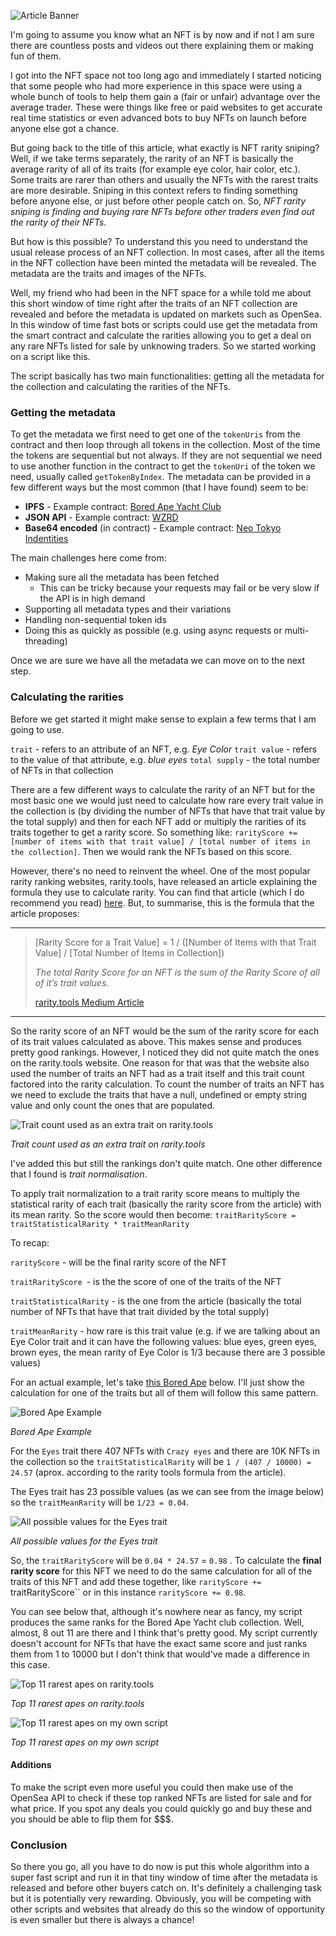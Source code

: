 ![Article Banner](https://github.com/pawKer/blog.raresdinu.ro/blob/main/articles/01/media/article-banner.jpg?raw=true)

I\'m going to assume you know what an NFT is by now and if not I am sure there are countless posts and videos out there explaining them or making fun of them.

I got into the NFT space not too long ago and immediately I started noticing that some people who had more experience in this space were using a whole bunch of tools to help them gain a (fair or unfair) advantage over the average trader. These were things like free or paid websites to get accurate real time statistics or even advanced bots to buy NFTs on launch before anyone else got a chance.

But going back to the title of this article, what exactly is NFT rarity sniping? Well, if we take terms separately, the rarity of an NFT is basically the average rarity of all of its traits (for example eye color, hair color, etc.). Some traits are rarer than others and usually the NFTs with the rarest traits are more desirable. Sniping in this context refers to finding something before anyone else, or just before other people catch on. So, *NFT rarity sniping is finding and buying rare NFTs before other traders even find out the rarity of their NFTs*.

But how is this possible? To understand this you need to understand the usual release process of an NFT collection. In most cases, after all the items in the NFT collection have been minted the metadata will be revealed. The metadata are the traits and images of the NFTs.

Well, my friend who had been in the NFT space for a while told me about this short window of time right after the traits of an NFT collection are revealed and before the metadata is updated on markets such as OpenSea. In this window of time fast bots or scripts could use get the metadata from the smart contract and calculate the rarities allowing you to get a deal on any rare NFTs listed for sale by unknowing traders. So we started working on a script like this.

The script basically has two main functionalities: getting all the metadata for the collection and calculating the rarities of the NFTs.

### Getting the metadata

To get the metadata we first need to get one of the `tokenUris` from the contract and then loop through all tokens in the collection. Most of the time the tokens are sequential but not always. If they are not sequential we need to use another function in the contract to get the `tokenUri` of the token we need, usually called `getTokenByIndex`. The metadata can be provided in a few different ways but the most common (that I have found) seem to be:

- **IPFS** - Example contract: [Bored Ape Yacht Club](https://etherscan.io/address/0xbc4ca0eda7647a8ab7c2061c2e118a18a936f13d#readContract)
- **JSON API** - Example contract: [WZRD](https://etherscan.io/address/0xe5e771bc685c5a89710131919c616c361ff001c6#readContract)
- **Base64 encoded** (in contract) - Example contract: [Neo Tokyo Indentities](https://etherscan.io/address/0x86357a19e5537a8fba9a004e555713bc943a66c0#readContract)



The main challenges here come from:

- Making sure all the metadata has been fetched
  - This can be tricky because your requests may fail or be very slow if the API is in high demand
- Supporting all metadata types and their variations
- Handling non-sequential token ids
- Doing this as quickly as possible (e.g. using async requests or multi-threading)

Once we are sure we have all the metadata we can move on to the next step.

### Calculating the rarities

Before we get started it might make sense to explain a few terms that I am going to use.

`trait` - refers to an attribute of an NFT, e.g. *Eye Color*
`trait value` - refers to the value of that attribute, e.g. *blue eyes*
`total supply` - the total number of NFTs in that collection

There are a few different ways to calculate the rarity of an NFT but for the most basic one we would just need to calculate how rare every trait value in the collection is (by dividing the number of NFTs that have that trait value by the total supply) and then for each NFT add or multiply the rarities of its traits together to get a rarity score. So something like: `rarityScore += [number of items with that trait value] / [total number of items in the collection]`. Then we would rank the NFTs based on this score.

However, there\'s no need to reinvent the wheel. One of the most popular rarity ranking websites, rarity.tools, have released an article explaining the formula they use to calculate rarity. You can find that article (which I do recommend you read) [here](https://raritytools.medium.com/ranking-rarity-understanding-rarity-calculation-methods-86ceaeb9b98c). But, to summarise, this is the formula that the article proposes:

- - - - - -

> [Rarity Score for a Trait Value] = 1 / ([Number of Items with that Trait Value] / [Total Number of Items in Collection])
> 
> *The total Rarity Score for an NFT is the sum of the Rarity Score of all of it’s trait values.*
> 
> [rarity.tools Medium Article](https://raritytools.medium.com/ranking-rarity-understanding-rarity-calculation-methods-86ceaeb9b98c)

- - - - - -

So the rarity score of an NFT would be the sum of the rarity score for each of its trait values calculated as above. This makes sense and produces pretty good rankings. However, I noticed they did not quite match the ones on the rarity.tools website. One reason for that was that the website also used the number of traits an NFT had as a trait itself and this trait count factored into the rarity calculation. To count the number of traits an NFT has we need to exclude the traits that have a null, undefined or empty string value and only count the ones that are populated.

![Trait count used as an extra trait on rarity.tools](https://github.com/pawKer/blog.raresdinu.ro/blob/main/articles/01/media/trait-count-as-trait.png?raw=true)

*Trait count used as an extra trait on rarity.tools*

I\'ve added this but still the rankings don\'t quite match. One other difference that I found is *trait normalisation*.

To apply trait normalization to a trait rarity score means to multiply the statistical rarity of each trait (basically the rarity score from the article) with its mean rarity. So the score would then become: `traitRarityScore = traitStatisticalRarity * traitMeanRarity`

To recap:

`rarityScore` - will be the final rarity score of the NFT

`traitRarityScore `- is the the score of one of the traits of the NFT

`traitStatisticalRarity` - is the one from the article (basically the total number of NFTs that have that trait divided by the total supply)

`traitMeanRarity` - how rare is this trait value (e.g. if we are talking about an Eye Color trait and it can have the following values: blue eyes, green eyes, brown eyes, the mean rarity of Eye Color is 1/3 because there are 3 possible values)

For an actual example, let\'s take [this Bored Ape](https://rarity.tools/boredapeyachtclub/view/3953) below. I\'ll just show the calculation for one of the traits but all of them will follow this same pattern.

![Bored Ape Example](https://github.com/pawKer/blog.raresdinu.ro/blob/main/articles/01/media/bored-ape-example.png?raw=true)

*Bored Ape Example*

For the `Eyes` trait there 407 NFTs with `Crazy eyes` and there are 10K NFTs in the collection so the `traitStatisticalRarity` will be `1 / (407 / 10000) = 24.57` (aprox. according to the rarity tools formula from the article).

The Eyes trait has 23 possible values (as we can see from the image below) so the `traitMeanRarity` will be `1/23 = 0.04`.

![All possible values for the Eyes trait](https://github.com/pawKer/blog.raresdinu.ro/blob/main/articles/01/media/all-posible-values-for-eyes-trait.png?raw=true)

*All possible values for the Eyes trait*

So, the `traitRarityScore` will be `0.04 * 24.57` = `0.98` . To calculate the **final rarity score** for this NFT we need to do the same calculation for all of the traits of this NFT and add these together, like `rarityScore += `traitRarityScore`` or in this instance `rarityScore += 0.98`.

You can see below that, although it\'s nowhere near as fancy, my script produces the same ranks for the Bored Ape Yacht club collection. Well, almost, 8 out 11 are there and I think that\'s pretty good. My script currently doesn\'t account for NFTs that have the exact same score and just ranks them from 1 to 10000 but I don\'t think that would\'ve made a difference in this case.

![Top 11 rarest apes on rarity.tools](https://github.com/pawKer/blog.raresdinu.ro/blob/main/articles/01/media/top-11-on-rarity-tools.png?raw=true)

*Top 11 rarest apes on rarity.tools*

![Top 11 rarest apes on my own script](https://github.com/pawKer/blog.raresdinu.ro/blob/main/articles/01/media/top-11-my-app.png?raw=true)

*Top 11 rarest apes on my own script*

#### Additions

To make the script even more useful you could then make use of the OpenSea API to check if these top ranked NFTs are listed for sale and for what price. If you spot any deals you could quickly go and buy these and you should be able to flip them for $$$.

### Conclusion

So there you go, all you have to do now is put this whole algorithm into a super fast script and run it in that tiny window of time after the metadata is released and before other buyers catch on. It\'s definitely a challenging task but it is potentially very rewarding. Obviously, you will be competing with other scripts and websites that already do this so the window of opportunity is even smaller but there is always a chance!
